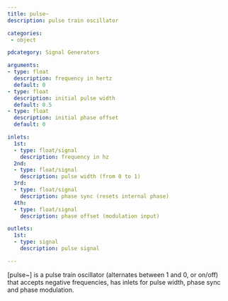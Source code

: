 ```yaml
---
title: pulse~
description: pulse train oscillator

categories:
 - object

pdcategory: Signal Generators

arguments:
- type: float
  description: frequency in hertz
  default: 0
- type: float
  description: initial pulse width
  default: 0.5
- type: float
  description: initial phase offset
  default: 0

inlets:
  1st:
  - type: float/signal
    description: frequency in hz
  2nd:
  - type: float/signal
    description: pulse width (from 0 to 1)
  3rd:
  - type: float/signal
    description: phase sync (resets internal phase)
  4th:
  - type: float/signal
    description: phase offset (modulation input)

outlets:
  1st:
  - type: signal
    description: pulse signal

---
```


[pulse~] is a pulse train oscillator (alternates between 1 and 0, or on/off) that accepts negative frequencies, has inlets for pulse width, phase sync and phase modulation.

